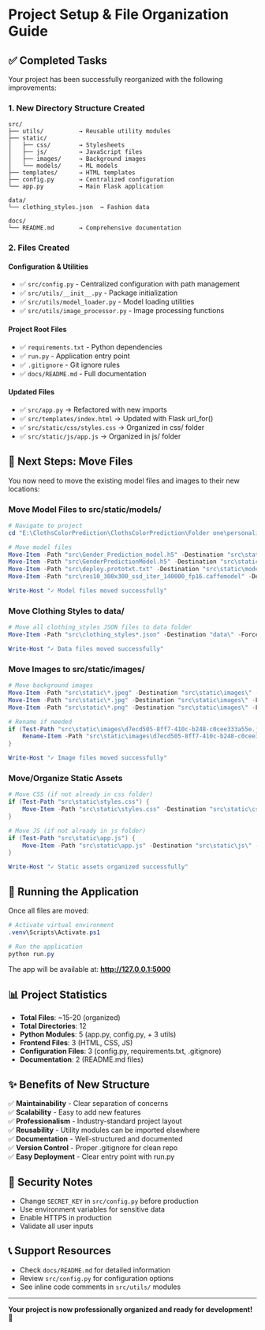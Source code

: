 # Project Setup & File Organization Guide

## ✅ Completed Tasks

Your project has been successfully reorganized with the following improvements:

### 1. **New Directory Structure Created**
```
src/
├── utils/          → Reusable utility modules
├── static/
│   ├── css/        → Stylesheets
│   ├── js/         → JavaScript files
│   ├── images/     → Background images
│   └── models/     → ML models
├── templates/      → HTML templates
├── config.py       → Centralized configuration
└── app.py          → Main Flask application

data/
└── clothing_styles.json  → Fashion data

docs/
└── README.md       → Comprehensive documentation
```

### 2. **Files Created**

#### Configuration & Utilities
- ✅ `src/config.py` - Centralized configuration with path management
- ✅ `src/utils/__init__.py` - Package initialization
- ✅ `src/utils/model_loader.py` - Model loading utilities
- ✅ `src/utils/image_processor.py` - Image processing functions

#### Project Root Files
- ✅ `requirements.txt` - Python dependencies
- ✅ `run.py` - Application entry point
- ✅ `.gitignore` - Git ignore rules
- ✅ `docs/README.md` - Full documentation

#### Updated Files
- ✅ `src/app.py` → Refactored with new imports
- ✅ `src/templates/index.html` → Updated with Flask url_for()
- ✅ `src/static/css/styles.css` → Organized in css/ folder
- ✅ `src/static/js/app.js` → Organized in js/ folder

## 🔄 Next Steps: Move Files

You now need to move the existing model files and images to their new locations:

### Move Model Files to src/static/models/
```powershell
# Navigate to project
cd "E:\ClothsColorPrediction\ClothsColorPrediction\Folder one\personalised_fashion_recomendation"

# Move model files
Move-Item -Path "src\Gender_Prediction_model.h5" -Destination "src\static\models\" -Force
Move-Item -Path "src\GenderPredictionModel.h5" -Destination "src\static\models\" -Force
Move-Item -Path "src\deploy.prototxt.txt" -Destination "src\static\models\" -Force
Move-Item -Path "src\res10_300x300_ssd_iter_140000_fp16.caffemodel" -Destination "src\static\models\" -Force

Write-Host "✓ Model files moved successfully"
```

### Move Clothing Styles to data/
```powershell
# Move all clothing_styles JSON files to data folder
Move-Item -Path "src\clothing_styles*.json" -Destination "data\" -Force

Write-Host "✓ Data files moved successfully"
```

### Move Images to src/static/images/
```powershell
# Move background images
Move-Item -Path "src\static\*.jpeg" -Destination "src\static\images\" -Force
Move-Item -Path "src\static\*.jpg" -Destination "src\static\images\" -Force
Move-Item -Path "src\static\*.png" -Destination "src\static\images\" -Force

# Rename if needed
if (Test-Path "src\static\images\d7ecd505-8ff7-410c-b248-c0cee333a55e.jpeg") {
    Rename-Item -Path "src\static\images\d7ecd505-8ff7-410c-b248-c0cee333a55e.jpeg" -NewName "background.jpeg"
}

Write-Host "✓ Image files moved successfully"
```

### Move/Organize Static Assets
```powershell
# Move CSS (if not already in css folder)
if (Test-Path "src\static\styles.css") {
    Move-Item -Path "src\static\styles.css" -Destination "src\static\css\" -Force
}

# Move JS (if not already in js folder)
if (Test-Path "src\static\app.js") {
    Move-Item -Path "src\static\app.js" -Destination "src\static\js\" -Force
}

Write-Host "✓ Static assets organized successfully"
```

## 🚀 Running the Application

Once all files are moved:

```powershell
# Activate virtual environment
.venv\Scripts\Activate.ps1

# Run the application
python run.py
```

The app will be available at: **http://127.0.0.1:5000**

## 📊 Project Statistics

- **Total Files**: ~15-20 (organized)
- **Total Directories**: 12
- **Python Modules**: 5 (app.py, config.py, + 3 utils)
- **Frontend Files**: 3 (HTML, CSS, JS)
- **Configuration Files**: 3 (config.py, requirements.txt, .gitignore)
- **Documentation**: 2 (README.md files)

## ✨ Benefits of New Structure

✅ **Maintainability** - Clear separation of concerns  
✅ **Scalability** - Easy to add new features  
✅ **Professionalism** - Industry-standard project layout  
✅ **Reusability** - Utility modules can be imported elsewhere  
✅ **Documentation** - Well-structured and documented  
✅ **Version Control** - Proper .gitignore for clean repo  
✅ **Easy Deployment** - Clear entry point with run.py  

## 🔐 Security Notes

- Change `SECRET_KEY` in `src/config.py` before production
- Use environment variables for sensitive data
- Enable HTTPS in production
- Validate all user inputs

## 📞 Support Resources

- Check `docs/README.md` for detailed information
- Review `src/config.py` for configuration options
- See inline code comments in `src/utils/` modules

---

**Your project is now professionally organized and ready for development! 🎉**
